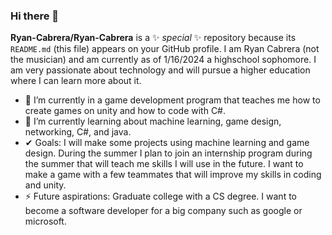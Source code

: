 ### Hi there 👋

**Ryan-Cabrera/Ryan-Cabrera** is a ✨ _special_ ✨ repository because its `README.md` (this file) appears on your GitHub profile.
  I am Ryan Cabrera (not the musician) and am currently as of 1/16/2024 a highschool sophomore. I am very passionate about technology and will pursue a higher education where I can learn more about it.

- 🔭 I’m currently in a game development program that teaches me how to create games on unity and how to code with C#.
- 🌱 I’m currently learning about machine learning, game design, networking, C#, and java. 
- ✔  Goals: I will make some projects using machine learning and game design. During the summer I plan to join an internship program during the summer that will teach me skills I will use in the future.
    I want to make a game with a few teammates that will improve my skills in coding and unity. 
- ⚡ Future aspirations: Graduate college with a CS degree. I want to become a software developer for a big company such as google or microsoft.
